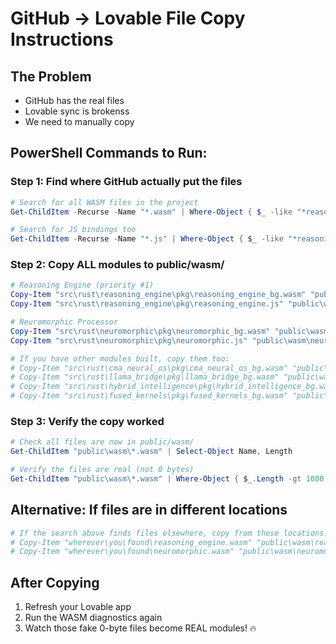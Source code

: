 
# GitHub → Lovable File Copy Instructions

## The Problem
- GitHub has the real files
- Lovable sync is brokenss
- We need to manually copy

## PowerShell Commands to Run:

### Step 1: Find where GitHub actually put the files
```powershell
# Search for all WASM files in the project
Get-ChildItem -Recurse -Name "*.wasm" | Where-Object { $_ -like "*reasoning_engine*" -or $_ -like "*neuromorphic*" -or $_ -like "*cma_neural_os*" -or $_ -like "*llama_bridge*" -or $_ -like "*hybrid_intelligence*" -or $_ -like "*fused_kernels*" }

# Search for JS bindings too
Get-ChildItem -Recurse -Name "*.js" | Where-Object { $_ -like "*reasoning_engine*" -or $_ -like "*neuromorphic*" }
```

### Step 2: Copy ALL modules to public/wasm/
```powershell
# Reasoning Engine (priority #1)
Copy-Item "src\rust\reasoning_engine\pkg\reasoning_engine_bg.wasm" "public\wasm\reasoning_engine.wasm" -Force
Copy-Item "src\rust\reasoning_engine\pkg\reasoning_engine.js" "public\wasm\reasoning_engine.js" -Force

# Neuromorphic Processor
Copy-Item "src\rust\neuromorphic\pkg\neuromorphic_bg.wasm" "public\wasm\neuromorphic.wasm" -Force
Copy-Item "src\rust\neuromorphic\pkg\neuromorphic.js" "public\wasm\neuromorphic.js" -Force

# If you have other modules built, copy them too:
# Copy-Item "src\rust\cma_neural_os\pkg\cma_neural_os_bg.wasm" "public\wasm\cma_neural_os.wasm" -Force
# Copy-Item "src\rust\llama_bridge\pkg\llama_bridge_bg.wasm" "public\wasm\llama_bridge.wasm" -Force
# Copy-Item "src\rust\hybrid_intelligence\pkg\hybrid_intelligence_bg.wasm" "public\wasm\hybrid_intelligence.wasm" -Force
# Copy-Item "src\rust\fused_kernels\pkg\fused_kernels_bg.wasm" "public\wasm\fused_kernels.wasm" -Force
```

### Step 3: Verify the copy worked
```powershell
# Check all files are now in public/wasm/
Get-ChildItem "public\wasm\*.wasm" | Select-Object Name, Length

# Verify the files are real (not 0 bytes)
Get-ChildItem "public\wasm\*.wasm" | Where-Object { $_.Length -gt 1000 } | Select-Object Name, Length
```

## Alternative: If files are in different locations
```powershell
# If the search above finds files elsewhere, copy from those locations:
# Copy-Item "wherever\you\found\reasoning_engine.wasm" "public\wasm\reasoning_engine.wasm" -Force
# Copy-Item "wherever\you\found\neuromorphic.wasm" "public\wasm\neuromorphic.wasm" -Force
```

## After Copying
1. Refresh your Lovable app
2. Run the WASM diagnostics again
3. Watch those fake 0-byte files become REAL modules! 🔥

